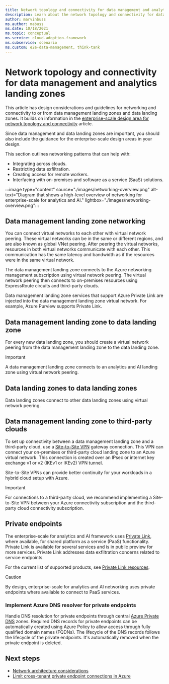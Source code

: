 ```yaml
---
title: Network topology and connectivity for data management and analytics landing zones
description: Learn about the network topology and connectivity for data management and analytics landing zones in Azure.
author: marvinbuss
ms.author: mabuss
ms.date: 10/18/2021
ms.topic: conceptual
ms.service: cloud-adoption-framework
ms.subservice: scenario
ms.custom: e2e-data-management, think-tank
---
```


# Network topology and connectivity for data management and analytics landing zones

This article has design considerations and guidelines for networking and connectivity to or from data management landing zones and data landing zones. It builds on information in the [enterprise-scale design area for network topology and connectivity](../../ready/enterprise-scale/network-topology-and-connectivity.md) article.

Since data management and data landing zones are important, you should also include the guidance for the enterprise-scale design areas in your design.

This section outlines networking patterns that can help with:

- Integrating across clouds.
- Restricting data exfiltration.
- Creating access for remote workers.
- Interfacing with on-premises and software as a service (SaaS) solutions.

:::image type="content" source="./images/networking-overview.png" alt-text="Diagram that shows a high-level overview of networking for enterprise-scale for analytics and AI." lightbox="./images/networking-overview.png":::

## Data management landing zone networking

You can connect virtual networks to each other with virtual network peering. These virtual networks can be in the same or different regions, and are also known as global VNet peering. After peering the virtual networks, resources in both virtual networks communicate with each other. This communication has the same latency and bandwidth as if the resources were in the same virtual network.

The data management landing zone connects to the Azure networking management subscription using virtual network peering. The virtual network peering then connects to on-premises resources using ExpressRoute circuits and third-party clouds.

Data management landing zone services that support Azure Private Link are injected into the data management landing zone virtual network. For example, Azure Purview supports Private Link.

## Data management landing zone to data landing zone

For every new data landing zone, you should create a virtual network peering from the data management landing zone to the data landing zone.

> [!IMPORTANT]
> A data management landing zone connects to an analytics and AI landing zone using virtual network peering.

## Data landing zones to data landing zones

Data landing zones connect to other data landing zones using virtual network peering.

## Data management landing zone to third-party clouds

To set up connectivity between a data management landing zone and a third-party cloud, use a [Site-to-Site VPN](/azure/vpn-gateway/vpn-gateway-create-site-to-site-rm-powershell) gateway connection. This VPN can connect your on-premises or third-party cloud landing zone to an Azure virtual network. This connection is created over an IPsec or internet key exchange v1 or v2 (IKEv1 or IKEv2) VPN tunnel.

Site-to-Site VPNs can provide better continuity for your workloads in a hybrid cloud setup with Azure.

> [!IMPORTANT]
> For connections to a third-party cloud, we recommend implementing a Site-to-Site VPN between your Azure connectivity subscription and the third-party cloud connectivity subscription.

## Private endpoints

The enterprise-scale for analytics and AI framework uses [Private Link](/azure/private-link/private-link-service-overview), where available, for shared platform as a service (PaaS) functionality. Private Link is available for several services and is in public preview for more services. Private Link addresses data exfiltration concerns related to service endpoints.

For the current list of supported products, see [Private Link resources](/azure/private-link/private-endpoint-overview#private-link-resource).

> [!CAUTION]
> By design, enterprise-scale for analytics and AI networking uses private endpoints where available to connect to PaaS services.

### Implement Azure DNS resolver for private endpoints

Handle DNS resolution for private endpoints through central [Azure Private DNS](/azure/dns/private-dns-overview) zones. Required DNS records for private endpoints can be automatically created using Azure Policy to allow access through fully qualified domain names (FQDNs). The lifecycle of the DNS records follows the lifecycle of the private endpoints. It's automatically removed when the private endpoint is deleted.

## Next steps

- [Network architecture considerations](eslz-network-considerations.md)
- [Limit cross-tenant private endpoint connections in Azure](/azure/cloud-adoption-framework/ready/azure-best-practices/limit-cross-tenant-private-endpoint-connections)
